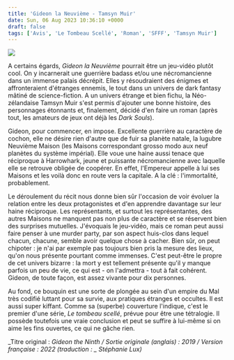 ```yaml
---
title: 'Gideon la Neuvième - Tamsyn Muir'
date: Sun, 06 Aug 2023 10:36:10 +0000
draft: false
tags: ['Avis', 'Le Tombeau Scellé', 'Roman', 'SFFF', 'Tamsyn Muir']
---
```


![](https://carnetslunaires.wordpress.com/wp-content/uploads/2023/07/gideon.jpg?w=617)

A certains égards, _Gideon la Neuvième_ pourrait être un jeu-vidéo plutôt cool. On y incarnerait une guerrière badass et/ou une nécromancienne dans un immense palais décrépit. Elles y résoudraient des énigmes et affronteraient d'étranges ennemis, le tout dans un univers de dark fantasy mâtiné de science-fiction. A un univers étrange et bien fichu, la Néo-zélandaise Tamsyn Muir s'est permis d'ajouter une bonne histoire, des personnages étonnants et, finalement, décidé d'en faire un roman (après tout, les amateurs de jeux ont déjà les _Dark Souls_).

Gideon, pour commencer, en impose. Excellente guerrière au caractère de cochon, elle ne désire rien d'autre que de fuir sa planète natale, la lugubre Neuvième Maison (les Maisons correspondant grosso modo aux neuf planètes du système impérial). Elle voue une haine aussi tenace que réciproque à Harrowhark, jeune et puissante nécromancienne avec laquelle elle se retrouve obligée de coopérer. En effet, l'Empereur appelle à lui ses Maisons et les voilà donc en route vers la capitale. A la clé : l'immortalité, probablement.

Le déroulement du récit nous donne bien sûr l'occasion de voir évoluer la relation entre les deux protagonistes et d'en apprendre davantage sur leur haine réciproque. Les représentants, et surtout les représentantes, des autres Maisons ne manquent pas non plus de caractère et se réservent bien des surprises mutuelles. J'évoquais le jeu-vidéo, mais ce roman peut aussi faire penser à une murder party, par son aspect huis-clos dans lequel chacun, chacune, semble avoir quelque chose à cacher. Bien sûr, on peut chipoter : je n'ai par exemple pas toujours bien pris la mesure des lieux, qu'on nous présente pourtant comme immenses. C'est peut-être le propre de cet univers bizarre : la mort y est tellement présente qu'il y manque parfois un peu de vie, ce qui est - on l'admettra - tout à fait cohérent. Gideon, de toute façon, est assez vivante pour dix personnes.

Au fond, ce bouquin est une sorte de plongée au sein d'un empire du Mal très codifié luttant pour sa survie, aux pratiques étranges et occultes. Il est aussi super kiffant. Comme sa (superbe) couverture l'indique, c'est le premier d'une série, _Le tombeau scellé_, prévue pour être une tétralogie. Il possède toutefois une vraie conclusion et peut se suffire à lui-même si on aime les fins ouvertes, ce qui ne gâche rien.

_Titre original : _Gideon the Ninth / _Sortie originale (anglais) : 2019 / Version française : 2022 (traduction : _ Stéphanie Lux_)_
